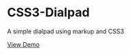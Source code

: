 CSS3-Dialpad
============

A simple dialpad using markup and CSS3


[View Demo](http://dexterca.github.com/CSS3-Dialpad/ "View Demo")